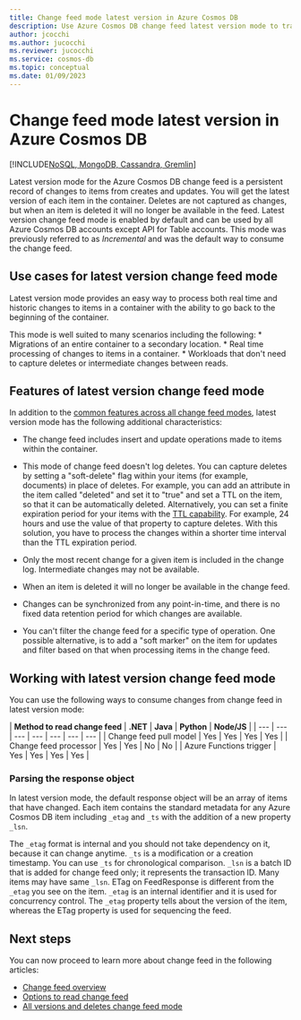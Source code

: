```yaml
---
title: Change feed mode latest version in Azure Cosmos DB 
description: Use Azure Cosmos DB change feed latest version mode to track changes in documents from create or update operations 
author: jcocchi
ms.author: jucocchi
ms.reviewer: jucocchi
ms.service: cosmos-db
ms.topic: conceptual
ms.date: 01/09/2023
---
```

# Change feed mode latest version in Azure Cosmos DB
[!INCLUDE[NoSQL, MongoDB, Cassandra, Gremlin](../includes/appliesto-nosql-mongodb-cassandra-gremlin.md)]

Latest version mode for the Azure Cosmos DB change feed is a persistent record of changes to items from creates and updates. You will get the latest version of each item in the container. Deletes are not captured as changes, but when an item is deleted it will no longer be available in the feed. Latest version change feed mode is enabled by default and can be used by all Azure Cosmos DB accounts except API for Table accounts. This mode was previously referred to as *Incremental* and was the default way to consume the change feed.

## Use cases for latest version change feed mode

 Latest version mode provides an easy way to process both real time and historic changes to items in a container with the ability to go back to the beginning of the container. 

This mode is well suited to many scenarios including the following:
    * Migrations of an entire container to a secondary location.
    * Real time processing of changes to items in a container.
    * Workloads that don't need to capture deletes or intermediate changes between reads.

## Features of latest version change feed mode

In addition to the [common features across all change feed modes](../change-feed.md#features-of-change-feed), latest version  mode has the following additional characteristics:

* The change feed includes insert and update operations made to items within the container.

* This mode of change feed doesn't log deletes. You can capture deletes by setting a "soft-delete" flag within your items (for example, documents) in place of deletes. For example, you can add an attribute in the item called "deleted" and set it to "true" and set a TTL on the item, so that it can be automatically deleted. Alternatively, you can set a finite expiration period for your items with the [TTL capability](time-to-live.md). For example, 24 hours and use the value of that property to capture deletes. With this solution, you have to process the changes within a shorter time interval than the TTL expiration period.

* Only the most recent change for a given item is included in the change log. Intermediate changes may not be available.

* When an item is deleted it will no longer be available in the change feed.

* Changes can be synchronized from any point-in-time, and there is no fixed data retention period for which changes are available.

* You can't filter the change feed for a specific type of operation. One possible alternative, is to add a "soft marker" on the item for updates and filter based on that when processing items in the change feed.

## Working with latest version change feed mode

You can use the following ways to consume changes from change feed in latest version mode:

| **Method to read change feed** | **.NET** | **Java** | **Python** | **Node/JS** |
| --- | --- | --- | --- | --- | --- | --- |
| Change feed pull model | Yes | Yes |  Yes  |  Yes  |
| Change feed processor | Yes | Yes | No | No |
| Azure Functions trigger | Yes | Yes | Yes | Yes |

### Parsing the response object

In latest version mode, the default response object will be an array of items that have changed. Each item contains the standard metadata for any Azure Cosmos DB item including `_etag` and `_ts` with the addition of a new property `_lsn`.

The `_etag` format is internal and you should not take dependency on it, because it can change anytime. `_ts` is a modification or a creation timestamp. You can use `_ts` for chronological comparison. `_lsn` is a batch ID that is added for change feed only; it represents the transaction ID. Many items may have same `_lsn`. ETag on FeedResponse is different from the `_etag` you see on the item. `_etag` is an internal identifier and it is used for concurrency control. The `_etag` property tells about the version of the item, whereas the ETag property is used for sequencing the feed.

## Next steps

You can now proceed to learn more about change feed in the following articles:

* [Change feed overview](../change-feed.md)
* [Options to read change feed](read-change-feed.md)
* [All versions and deletes change feed mode](change-feed-all-versions-and-deletes.md)
